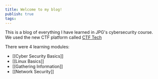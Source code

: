 ```yaml
---
title: Welcome to my blog!
publish: true
tags:
---
```

This is a blog of everything I have learned in JPG's cybersecurity course.
We used the new CTF platform called [CTF Tech](https://ctftech.io)

There were 4 learning modules:
- [[Cyber Security Basics]]
- [[Linux Basics]]
- [[Gathering Information]]
- [[Network Security]]